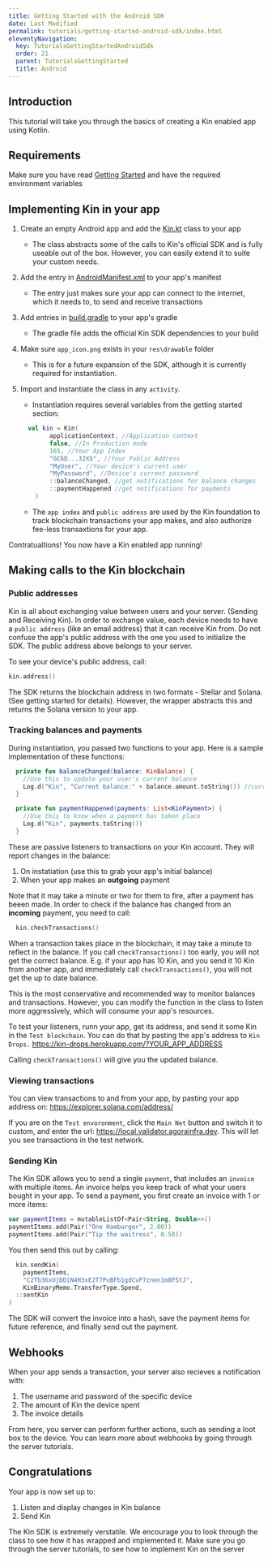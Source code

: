 ```yaml
---
title: Getting Started with the Android SDK
date: Last Modified
permalink: tutorials/getting-started-android-sdk/index.html
eleventyNavigation:
  key: TutorialsGettingStartedAndroidSdk
  order: 21
  parent: TutorialsGettingStarted
  title: Android
---
```



## Introduction
This tutorial will take you through the basics of creating a Kin enabled app using Kotlin. 


## Requirements
Make sure you have read [Getting Started](/tutorials/getting-started/) and have the required environment variables


## Implementing Kin in your app
1. Create an empty Android app and add the [Kin.kt](https://github.com/kintegrate/kin-starter-kotlin/blob/master/app/src/main/java/com/kin/kin/Kin.kt) class to your app
   * The class abstracts some of the calls to Kin's official SDK and is fully useable out of the box. However, you can easily extend it to suite your custom needs.

2. Add the entry in [AndroidManifest.xml](https://github.com/kintegrate/kin-starter-kotlin/blob/master/quick-start/AndroidManifest.xml) to your app's manifest
    * The entry just makes sure your app can connect to the internet, which it needs to, to send and receive transactions
3. Add entries in [build.gradle](https://github.com/kintegrate/kin-starter-kotlin/blob/master/quick-start/build.gradle) to your app's gradle
    * The gradle file adds the official Kin SDK dependencies to your build
4. Make sure `app_icon.png` exists in your `res\drawable` folder
    * This is for a future expansion of the SDK, although it is currently required for instantiation.
5. Import and instantiate the class in any `activity`. 
    * Instantiation requires several variables from the getting started section:
    ```kotlin
      val kin = Kin(
            applicationContext, //Application context
            false, //In Production mode
            165, //Your App Index
            "GC6D...32XS", //Your Public Address
            "MyUser", //Your device's current user
            "MyPassword", //Device's current password
            ::balanceChanged, //get notifications for balance changes
            ::paymentHappened //get notifications for payments
        )
    ```
    * The `app index` and `public address` are used by the Kin foundation to track blockchain transactions your app makes, and also authorize fee-less transaxtions for your app.

Contratualtions! You now have a Kin enabled app running!

## Making calls to the Kin blockchain
### Public addresses
Kin is all about exchanging value between users and your server. (Sending and Receiving Kin). In order to exchange value, each device needs to have a `public address` (like an email address) that it can receive Kin from. Do not confuse the app's public address with the one you used to initialize the SDK. The public address above belongs to your server.

To see your device's public address, call:
```kotlin
kin.address()
```

The SDK returns the blockchain address in two formats - Stellar and Solana. (See getting started for details). However, the wrapper abstracts this and returns the Solana version to your app.

### Tracking balances and payments
During instantiation, you passed two functions to your app. Here is a sample implementation of these functions:
```kotlin
  private fun balanceChanged(balance: KinBalance) {
    //Use this to update your user's current balance
    Log.d("Kin", "Current balance:" + balance.amount.toString()) //current balance
  }

  private fun paymentHappened(payments: List<KinPayment>) {
    //Use this to know when a payment has taken place
    Log.d("Kin", payments.toString())
  }
```
These are passive listeners to transactions on your Kin account. They will report changes in the balance:
1. On instatiation (use this to grab your app's initial balance)
2. When your app makes an **outgoing** payment

Note that it may take a minute or two for them to fire, after a payment has beeen made. In order to check if the balance has changed from an **incoming** payment, you need to call:
```kotlin
  kin.checkTransactions()
```
When a transaction takes place in the blockchain, it may take a minute to reflect in the balance. If you call `checkTransactions()` too early, you will not get the correct balance. E.g. if your app has 10 Kin, and you send it 10 Kin from another app, and immediately call `checkTransactions()`, you will not get the up to date balance.

This is the most conservative and recommended way to monitor balances and transactions. However, you can modify the function in the class to listen more aggressively, which will consume your app's resources.


To test your listeners, runn your app, get its address, and send it some Kin in the `Test blockchain`. You can do that by pasting the app's address to `Kin Drops.`
https://kin-drops.herokuapp.com/?YOUR_APP_ADDRESS

Calling `checkTransactions()` will give you the updated balance.

### Viewing transactions
You can view transactions to and from your app, by pasting your app address on: https://explorer.solana.com/address/

If you are on the `Test envoronment`, click the `Main Net` button and switch it to custom, and enter the url: https://local.validator.agorainfra.dev. This will let you see transactions in the test network.


### Sending Kin
The Kin SDK allows you to send a single `payment`, that includes an `invoice` with multiple items. An invoice helps you keep track of what your users bought in your app. To send a payment, you first create an invoice with 1 or more items:

```kotlin
var paymentItems = mutableListOf<Pair<String, Double>>()
paymentItems.add(Pair("One Hamburger", 2.00))
paymentItems.add(Pair("Tip the waitress", 0.50))
```

You then send this out by calling:
```kotlin
  kin.sendKin(
    paymentItems,
    "C2Tb36xUjDDiN4H3xE2T7PuBFb1gdCvP7znen1m8FStJ",
    KinBinaryMemo.TransferType.Spend,
  ::sentKin
)
```
The SDK will convert the invoice into a hash, save the payment items for future reference, and finally send out the payment.
## Webhooks
When your app sends a transaction, your server also recieves a notification with:
1. The username and password of the specific device
2. The amount of Kin the device spent
3. The invoice details

From here, you server can perform further actions, such as sending a loot box to the device. You can learn  more about webhooks by going through the server tutorials.

## Congratulations
Your app is now set up to:
1. Listen and display changes in Kin balance
2. Send Kin

The Kin SDK is extremely verstatile. We encourage you to look through the class to see how it has wrapped and implemented it. Make sure you go through the server tutorials, to see how to implement Kin on the server
